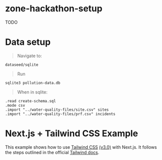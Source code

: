 # zone-hackathon-setup
TODO

# Data setup

> Navigate to:

``` dataseed/sqlite ```

> Run 

``` sqlite3 pollution-data.db ```

> When in sqlite:
```
.read create-schema.sql  
.mode csv
.import "../water-quality-files/site.csv" sites
.import "../water-quality-files/prf.csv" incidents
```

# Next.js + Tailwind CSS Example

This example shows how to use [Tailwind CSS](https://tailwindcss.com/) [(v3.0)](https://tailwindcss.com/blog/tailwindcss-v3) with Next.js. It follows the steps outlined in the official [Tailwind docs](https://tailwindcss.com/docs/guides/nextjs).


